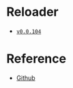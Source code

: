 # Reloader

* [`v0.0.104`](https://github.com/kuituoshi/docker/blob/master/reloader/v0.0.104/Dockerfile)

# Reference

* [Github](https://github.com/stakater/Reloader)